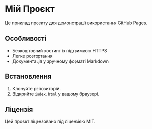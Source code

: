 # Мій Проєкт
Це приклад проєкту для демонстрації використання GitHub Pages.

## Особливості
- Безкоштовний хостинг із підтримкою HTTPS
- Легке розгортання
- Документація у зручному форматі Markdown

## Встановлення
1. Клонуйте репозиторій.
2. Відкрийте `index.html` у вашому браузері.

## Ліцензія
Цей проєкт ліцензовано під ліцензією MIT.
